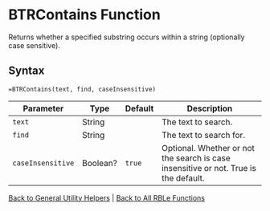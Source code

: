 # BTRContains Function

Returns whether a specified substring occurs within a string (optionally case sensitive).

## Syntax

```excel
=BTRContains(text, find, caseInsensitive)
```

Parameter | Type | Default | Description
---|---|---|---
`text` | String |  | The text to search.
`find` | String |  | The text to search for.
`caseInsensitive` | Boolean? | `true` | Optional.  Whether or not the search is case insensitive or not.  True is the default.

[Back to General Utility Helpers](Readme.md) | [Back to All RBLe Functions](..\RBLe.md#function-documentation)